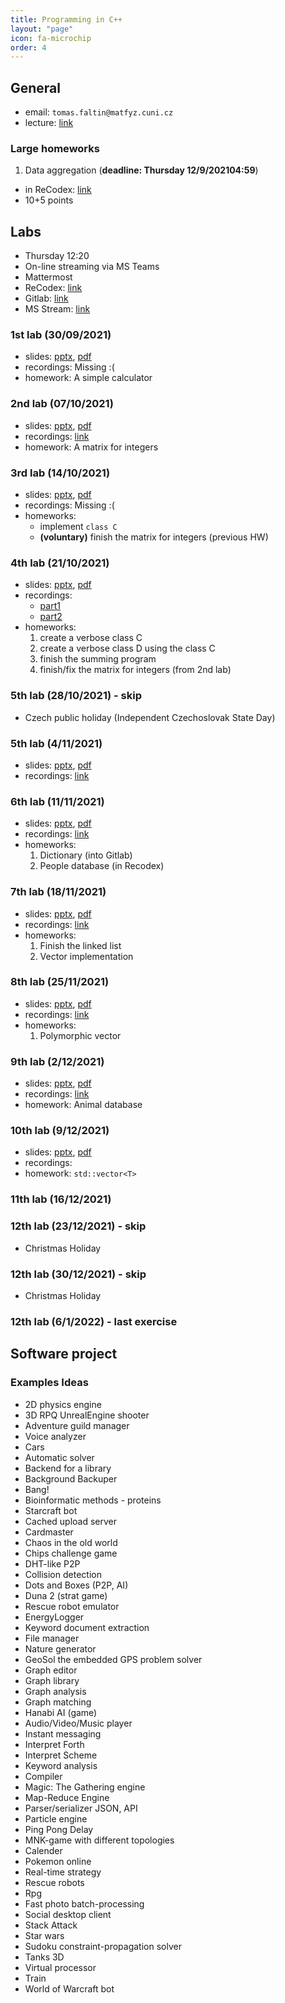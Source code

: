 ```yaml
---
title: Programming in C++
layout: "page"
icon: fa-microchip
order: 4
---
```


## General
- email: `tomas.faltin@matfyz.cuni.cz`
- lecture: [link](https://www.ksi.mff.cuni.cz/teaching/nprg041-web/)

### Large homeworks
1. Data aggregation (**deadline: Thursday 12/9/2021​04:59**)
- in ReCodex: [link](https://recodex.mff.cuni.cz/app/assignment/c0dea2c6-47ed-11ec-986f-f39926f24a9c)
- 10+5 points

## Labs
- Thursday 12:20
- On-line streaming via MS Teams
- Mattermost
- ReCodex: [link](https://recodex.mff.cuni.cz/)
- Gitlab: [link](https://gitlab.mff.cuni.cz/)
- MS Stream: [link](https://web.microsoftstream.com)

### 1st lab (30/09/2021)
- slides: [pptx](data/2021-22/cpp/ex01.pptx), [pdf](data/2021-22/cpp/ex01.pdf)
- recordings: Missing :(
- homework: A simple calculator

### 2nd lab (07/10/2021)
- slides: [pptx](data/2021-22/cpp/ex02.pptx), [pdf](data/2021-22/cpp/ex02.pdf)
- recordings: [link](https://web.microsoftstream.com/video/8444c56e-88e6-4581-b14e-2707afd1483d)
- homework: A matrix for integers

### 3rd lab (14/10/2021)
- slides: [pptx](data/2021-22/cpp/ex03.pptx), [pdf](data/2021-22/cpp/ex03.pdf)
- recordings: Missing :(
- homeworks:
	- implement `class C`
	- **(voluntary)** finish the matrix for integers (previous HW)

### 4th lab (21/10/2021)
- slides: [pptx](data/2021-22/cpp/ex04.pptx), [pdf](data/2021-22/cpp/ex04.pdf)
- recordings: 
  - [part1](https://web.microsoftstream.com/video/58a550fd-110b-4a70-8495-40f655270827)
  - [part2](https://web.microsoftstream.com/video/e582d804-8816-43fc-9aca-2bdb21702076)
- homeworks:
	1. create a verbose class C
	2. create a verbose class D using the class C
	3. finish the summing program
	4. finish/fix the matrix for integers (from 2nd lab)

### 5th lab (28/10/2021) - skip
- Czech public holiday (Independent Czechoslovak State Day)

### 5th lab (4/11/2021)
- slides: [pptx](data/2021-22/cpp/ex05.pptx), [pdf](data/2021-22/cpp/ex05.pdf)
- recordings: [link](https://web.microsoftstream.com/video/fb391146-f180-40f2-86e2-0e2de68b3eae)

### 6th lab (11/11/2021)
- slides: [pptx](data/2021-22/cpp/ex06.pptx), [pdf](data/2021-22/cpp/ex06.pdf)
- recordings: [link](https://web.microsoftstream.com/video/575ee410-0b9f-4886-8a2a-16ed8a16211b)
- homeworks:
	1. Dictionary (into Gitlab)
	2. People database (in Recodex)
	
### 7th lab (18/11/2021)
- slides: [pptx](data/2021-22/cpp/ex07.pptx), [pdf](data/2021-22/cpp/ex07.pdf)
- recordings: [link](https://web.microsoftstream.com/video/9f78917f-58b8-41e3-aa97-e3aff4e78d3d)
- homeworks:
	1. Finish the linked list
	2. Vector implementation

### 8th lab (25/11/2021)
- slides: [pptx](data/2021-22/cpp/ex08.pptx), [pdf](data/2021-22/cpp/ex08.pdf)
- recordings: [link](https://web.microsoftstream.com/video/3f6596c5-4520-40a4-921c-13ad2421b1c9)
- homeworks:
	1. Polymorphic vector
	
### 9th lab (2/12/2021)
- slides: [pptx](data/2021-22/cpp/ex09.pptx), [pdf](data/2021-22/cpp/ex09.pdf)
- recordings: [link](https://web.microsoftstream.com/video/461834bc-d749-4312-a2a4-898fe5fae575)
- homework: Animal database

### 10th lab (9/12/2021)
- slides: [pptx](data/2021-22/cpp/ex10.pptx), [pdf](data/2021-22/cpp/ex10.pdf)
- recordings: 
- homework: `std::vector<T>`

### 11th lab (16/12/2021)

### 12th lab (23/12/2021) - skip
- Christmas Holiday

### 12th lab (30/12/2021) - skip
-  Christmas Holiday

### 12th lab (6/1/2022) - last exercise


## Software project
### Examples Ideas
- 2D physics engine
- 3D RPQ UnrealEngine shooter
- Adventure guild manager
- Voice analyzer
- Cars
- Automatic solver
- Backend for a library
- Background Backuper
- Bang!
- Bioinformatic methods - proteins
- Starcraft bot
- Cached upload server
- Cardmaster
- Chaos in the old world
- Chips challenge game
- DHT-like P2P
- Collision detection
- Dots and Boxes (P2P, AI)
- Duna 2 (strat game)
- Rescue robot emulator
- EnergyLogger
- Keyword document extraction
- File manager
- Nature generator
- GeoSol the embedded GPS problem solver
- Graph editor
- Graph library
- Graph analysis
- Graph matching
- Hanabi AI (game)
- Audio/Video/Music player
- Instant messaging
- Interpret Forth
- Interpret Scheme
- Keyword analysis
- Compiler 
- Magic: The Gathering engine
- Map-Reduce Engine
- Parser/serializer JSON, API
- Particle engine
- Ping Pong Delay
- MNK-game with different topologies
- Calender
- Pokemon online
- Real-time strategy
- Rescue robots
- Rpg
- Fast photo batch-processing 
- Social desktop client
- Stack Attack
- Star wars
- Sudoku constraint-propagation solver
- Tanks 3D
- Virtual processor
- Train
- World of Warcraft bot